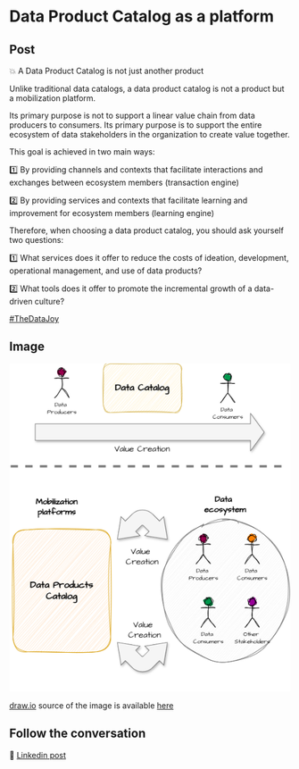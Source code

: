 # Data Product Catalog as a platform

## Post

💥 A Data Product Catalog is not just another product

Unlike traditional data catalogs, a data product catalog is not a product but a mobilization platform.

Its primary purpose is not to support a linear value chain from data producers to consumers. 
Its primary purpose is to support the entire ecosystem of data stakeholders in the organization to create value together.

This goal is achieved in two main ways:

1️⃣ By providing channels and contexts that facilitate interactions and exchanges between ecosystem members (transaction engine)

2️⃣ By providing services and contexts that facilitate learning and improvement for ecosystem members (learning engine)

Therefore, when choosing a data product catalog, you should ask yourself two questions:

1️⃣ What services does it offer to reduce the costs of ideation, development, operational management, and use of data products?

2️⃣ What tools does it offer to promote the incremental growth of a data-driven culture?

[#TheDataJoy](https://www.linkedin.com/feed/hashtag/?keywords=thedatajoy)

## Image

![2024-P024-catalog-as-platform.png](/images/2024/2024-P024-catalog-as-platform.png)

[draw.io](https://app.diagrams.net/) source of the image is available [here](/images/2024/2024.drawio) 

## Follow the conversation

🔵 [Linkedin post](https://www.linkedin.com/posts/andreagioia_thedatajoy-activity-7176970646172680193-L3rh)
